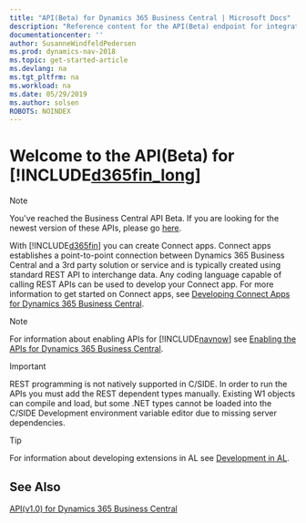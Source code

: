 ```yaml
---
title: "API(Beta) for Dynamics 365 Business Central | Microsoft Docs"
description: "Reference content for the API(Beta) endpoint for integration with Dynamics 365 Business Central."
documentationcenter: ''
author: SusanneWindfeldPedersen
ms.prod: dynamics-nav-2018
ms.topic: get-started-article
ms.devlang: na
ms.tgt_pltfrm: na
ms.workload: na
ms.date: 05/29/2019
ms.author: solsen
ROBOTS: NOINDEX
---
```


# Welcome to the API(Beta) for [!INCLUDE[d365fin_long](../includes/d365fin_long_md.md)]

> [!NOTE]  
> You've reached the Business Central API Beta. If you are looking for the newest version of these APIs, please go [here](../api-reference/v1.0/index.md).

With [!INCLUDE[d365fin](../includes/d365fin_md.md)] you can create Connect apps. Connect apps establishes a point-to-point connection between Dynamics 365 Business Central and a 3rd party solution or service and is typically created using standard REST API to interchange data. Any coding language capable of calling REST APIs can be used to develop your Connect app. For more information to get started on Connect apps, see [Developing Connect Apps for Dynamics 365 Business Central](/dynamics365/business-central/dev-itpro/developer/devenv-develop-connect-apps).

> [!NOTE]  
> For information about enabling APIs for [!INCLUDE[navnow](../includes/navnow_md.md)] see [Enabling the APIs for Dynamics 365 Business Central](../enabling-apis-for-dynamics-nav.md).

> [!IMPORTANT]  
> REST programming is not natively supported in C/SIDE. In order to run the APIs you must add the REST dependent types manually. Existing W1 objects can compile and load, but some .NET types cannot be loaded into the C/SIDE Development environment variable editor due to missing server dependencies.

> [!TIP]  
> For information about developing extensions in AL see [Development in AL](/dynamics365/business-central/dev-itpro/developer/devenv-dev-overview).

## See Also
[API(v1.0) for Dynamics 365 Business Central](../api-reference/v1.0/index.md)  
